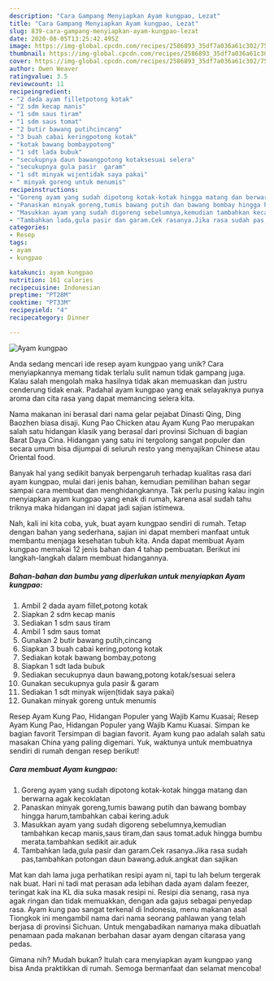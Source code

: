 ```yaml
---
description: "Cara Gampang Menyiapkan Ayam kungpao, Lezat"
title: "Cara Gampang Menyiapkan Ayam kungpao, Lezat"
slug: 839-cara-gampang-menyiapkan-ayam-kungpao-lezat
date: 2020-08-05T13:25:42.495Z
image: https://img-global.cpcdn.com/recipes/2586893_35df7a036a61c302/751x532cq70/ayam-kungpao-foto-resep-utama.jpg
thumbnail: https://img-global.cpcdn.com/recipes/2586893_35df7a036a61c302/751x532cq70/ayam-kungpao-foto-resep-utama.jpg
cover: https://img-global.cpcdn.com/recipes/2586893_35df7a036a61c302/751x532cq70/ayam-kungpao-foto-resep-utama.jpg
author: Owen Weaver
ratingvalue: 3.5
reviewcount: 11
recipeingredient:
- "2 dada ayam filletpotong kotak"
- "2 sdm kecap manis"
- "1 sdm saus tiram"
- "1 sdm saus tomat"
- "2 butir bawang putihcincang"
- "3 buah cabai keringpotong kotak"
- "kotak bawang bombaypotong"
- "1 sdt lada bubuk"
- "secukupnya daun bawangpotong kotaksesuai selera"
- "secukupnya gula pasir  garam"
- "1 sdt minyak wijentidak saya pakai"
- " minyak goreng untuk menumis"
recipeinstructions:
- "Goreng ayam yang sudah dipotong kotak-kotak hingga matang dan berwarna agak kecoklatan"
- "Panaskan minyak goreng,tumis bawang putih dan bawang bombay hingga harum,tambahkan cabai kering.aduk"
- "Masukkan ayam yang sudah digoreng sebelumnya,kemudian tambahkan kecap manis,saus tiram,dan saus tomat.aduk hingga bumbu merata.tambahkan sedikit air.aduk"
- "Tambahkan lada,gula pasir dan garam.Cek rasanya.Jika rasa sudah pas,tambahkan potongan daun bawang.aduk.angkat dan sajikan"
categories:
- Resep
tags:
- ayam
- kungpao

katakunci: ayam kungpao 
nutrition: 161 calories
recipecuisine: Indonesian
preptime: "PT28M"
cooktime: "PT33M"
recipeyield: "4"
recipecategory: Dinner

---
```



![Ayam kungpao](https://img-global.cpcdn.com/recipes/2586893_35df7a036a61c302/751x532cq70/ayam-kungpao-foto-resep-utama.jpg)

Anda sedang mencari ide resep ayam kungpao yang unik? Cara menyiapkannya memang tidak terlalu sulit namun tidak gampang juga. Kalau salah mengolah maka hasilnya tidak akan memuaskan dan justru cenderung tidak enak. Padahal ayam kungpao yang enak selayaknya punya aroma dan cita rasa yang dapat memancing selera kita.

Nama makanan ini berasal dari nama gelar pejabat Dinasti Qing, Ding Baozhen biasa disaji. Kung Pao Chicken atau Ayam Kung Pao merupakan salah satu hidangan klasik yang berasal dari provinsi Sichuan di bagian Barat Daya Cina. Hidangan yang satu ini tergolong sangat populer dan secara umum bisa dijumpai di seluruh resto yang menyajikan Chinese atau Oriental food.

Banyak hal yang sedikit banyak berpengaruh terhadap kualitas rasa dari ayam kungpao, mulai dari jenis bahan, kemudian pemilihan bahan segar sampai cara membuat dan menghidangkannya. Tak perlu pusing kalau ingin menyiapkan ayam kungpao yang enak di rumah, karena asal sudah tahu triknya maka hidangan ini dapat jadi sajian istimewa.


Nah, kali ini kita coba, yuk, buat ayam kungpao sendiri di rumah. Tetap dengan bahan yang sederhana, sajian ini dapat memberi manfaat untuk membantu menjaga kesehatan tubuh kita. Anda dapat membuat Ayam kungpao memakai 12 jenis bahan dan 4 tahap pembuatan. Berikut ini langkah-langkah dalam membuat hidangannya.

<!--inarticleads1-->

##### Bahan-bahan dan bumbu yang diperlukan untuk menyiapkan Ayam kungpao:

1. Ambil 2 dada ayam fillet,potong kotak
1. Siapkan 2 sdm kecap manis
1. Sediakan 1 sdm saus tiram
1. Ambil 1 sdm saus tomat
1. Gunakan 2 butir bawang putih,cincang
1. Siapkan 3 buah cabai kering,potong kotak
1. Sediakan kotak bawang bombay,potong
1. Siapkan 1 sdt lada bubuk
1. Sediakan secukupnya daun bawang,potong kotak/sesuai selera
1. Gunakan secukupnya gula pasir &amp; garam
1. Sediakan 1 sdt minyak wijen(tidak saya pakai)
1. Gunakan  minyak goreng untuk menumis


Resep Ayam Kung Pao, Hidangan Populer yang Wajib Kamu Kuasai; Resep Ayam Kung Pao, Hidangan Populer yang Wajib Kamu Kuasai. Simpan ke bagian favorit Tersimpan di bagian favorit. Ayam kung pao adalah salah satu masakan China yang paling digemari. Yuk, waktunya untuk membuatnya sendiri di rumah dengan resep berikut! 

<!--inarticleads2-->

##### Cara membuat Ayam kungpao:

1. Goreng ayam yang sudah dipotong kotak-kotak hingga matang dan berwarna agak kecoklatan
1. Panaskan minyak goreng,tumis bawang putih dan bawang bombay hingga harum,tambahkan cabai kering.aduk
1. Masukkan ayam yang sudah digoreng sebelumnya,kemudian tambahkan kecap manis,saus tiram,dan saus tomat.aduk hingga bumbu merata.tambahkan sedikit air.aduk
1. Tambahkan lada,gula pasir dan garam.Cek rasanya.Jika rasa sudah pas,tambahkan potongan daun bawang.aduk.angkat dan sajikan


Mat kan dah lama juga perhatikan resipi ayam ni, tapi tu lah belum tergerak nak buat. Hari ni tadi mat perasan ada lebihan dada ayam dalam feezer, teringat kak ina KL dia suka masak resipi ni. Resipi dia senang, rasa nya agak ringan dan tidak memuakkan, dengan ada gajus sebagai penyedap rasa. Ayam kung pao sangat terkenal di Indonesia, menu makanan asal Tiongkok ini mengambil nama dari nama seorang pahlawan yang telah berjasa di provinsi Sichuan. Untuk mengabadikan namanya maka dibuatlah penamaan pada makanan berbahan dasar ayam dengan citarasa yang pedas. 

Gimana nih? Mudah bukan? Itulah cara menyiapkan ayam kungpao yang bisa Anda praktikkan di rumah. Semoga bermanfaat dan selamat mencoba!
